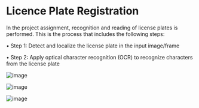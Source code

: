 # Licence Plate Registration

In the project assignment, recognition and reading of license plates is performed. This is the process that
includes the following steps:

• Step 1: Detect and localize the license plate in the input image/frame


• Step 2: Apply optical character recognition (OCR) to recognize characters
from the license plate

![image](https://github.com/basicem/licence-plate-registration/assets/96090279/6745eaaf-d02b-4621-86ab-2067562d3f1d)

![image](https://github.com/basicem/licence-plate-registration/assets/96090279/d73552f4-1c77-4f0c-83fc-1deebba94cc9)

![image](https://github.com/basicem/licence-plate-registration/assets/96090279/878855cc-16d2-4728-88c7-ad4617e41847)
